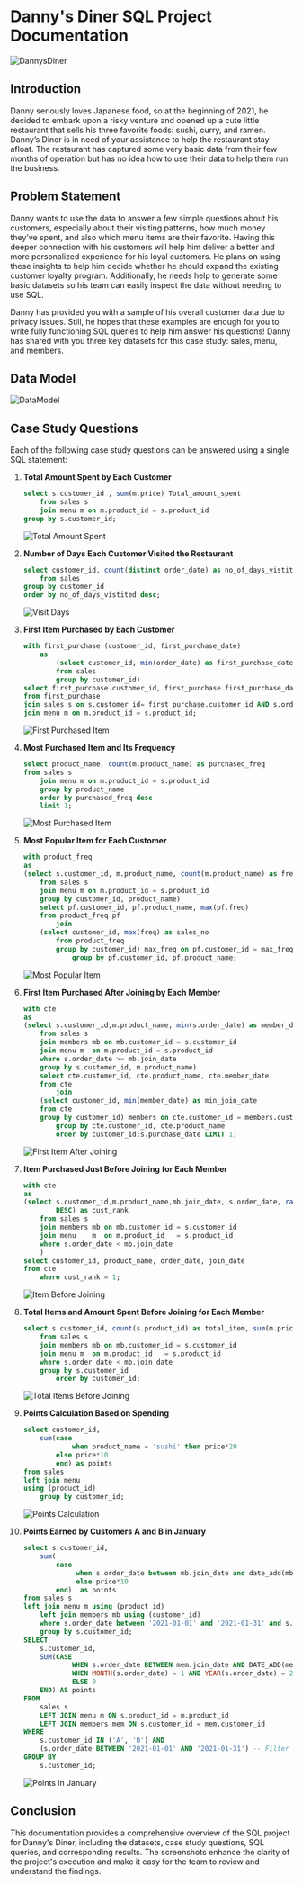 # Danny's Diner SQL Project Documentation

![DannysDiner](screenshots/danny.png)

## Introduction

Danny seriously loves Japanese food, so at the beginning of 2021, he decided to embark upon a risky venture and opened up a cute little restaurant that sells his three favorite foods: sushi, curry, and ramen. Danny’s Diner is in need of your assistance to help the restaurant stay afloat. The restaurant has captured some very basic data from their few months of operation but has no idea how to use their data to help them run the business.

## Problem Statement

Danny wants to use the data to answer a few simple questions about his customers, especially about their visiting patterns, how much money they’ve spent, and also which menu items are their favorite. Having this deeper connection with his customers will help him deliver a better and more personalized experience for his loyal customers. He plans on using these insights to help him decide whether he should expand the existing customer loyalty program. Additionally, he needs help to generate some basic datasets so his team can easily inspect the data without needing to use SQL.

Danny has provided you with a sample of his overall customer data due to privacy issues. Still, he hopes that these examples are enough for you to write fully functioning SQL queries to help him answer his questions! Danny has shared with you three key datasets for this case study: sales, menu, and members.

## Data Model

![DataModel](screenshots/data_model.png)

## Case Study Questions

Each of the following case study questions can be answered using a single SQL statement:

1. **Total Amount Spent by Each Customer**
    ```sql
    select s.customer_id , sum(m.price) Total_amount_spent
		from sales s
		join menu m on m.product_id = s.product_id
    group by s.customer_id;
    ```
    ![Total Amount Spent](screenshots/1.png)

2. **Number of Days Each Customer Visited the Restaurant**
    ```sql
   select customer_id, count(distinct order_date) as no_of_days_vistited
		from sales
    group by customer_id
	order by no_of_days_vistited desc;
    ```
    ![Visit Days](screenshots/2.png)

3. **First Item Purchased by Each Customer**
    ```sql
   with first_purchase (customer_id, first_purchase_date)
		as
    		(select customer_id, min(order_date) as first_purchase_date 
			from sales 
			group by customer_id)
   select first_purchase.customer_id, first_purchase.first_purchase_date, m.product_name 
	from first_purchase
	join sales s on s.customer_id= first_purchase.customer_id AND s.order_date = first_purchase.first_purchase_date
	join menu m on m.product_id = s.product_id;
    ```
    ![First Purchased Item](screenshots/3.png)

4. **Most Purchased Item and Its Frequency**
    ```sql
   select product_name, count(m.product_name) as purchased_freq
	from sales s
    	join menu m on m.product_id = s.product_id
    	group by product_name
    	order by purchased_freq desc
    	limit 1;

    ```
    ![Most Purchased Item](screenshots/4.png)

5. **Most Popular Item for Each Customer**
    ```sql
    with product_freq 
	as
	(select s.customer_id, m.product_name, count(m.product_name) as freq
		from sales s
		join menu m on m.product_id = s.product_id
		group by customer_id, product_name)
    	select pf.customer_id, pf.product_name, max(pf.freq)
		from product_freq pf
    		join
		(select customer_id, max(freq) as sales_no
			from product_freq
			group by customer_id) max_freq on pf.customer_id = max_freq.customer_id AND pf.freq = max_freq.sales_no
    			group by pf.customer_id, pf.product_name;
    ```
    ![Most Popular Item](screenshots/5.png)

6. **First Item Purchased After Joining by Each Member**
    ```sql
    with cte
	as
	(select s.customer_id,m.product_name, min(s.order_date) as member_date
		from sales s
		join members mb on mb.customer_id = s.customer_id
		join menu m  on m.product_id = s.product_id
		where s.order_date >= mb.join_date
		group by s.customer_id, m.product_name)
    	select cte.customer_id, cte.product_name, cte.member_date
		from cte
    		join
		(select customer_id, min(member_date) as min_join_date
		from cte
		group by customer_id) members on cte.customer_id = members.customer_id and cte.member_date = members.min_join_date
        	group by cte.customer_id, cte.product_name
        	order by customer_id;s.purchase_date LIMIT 1;
    ```
    ![First Item After Joining](screenshots/6.png)

7. **Item Purchased Just Before Joining for Each Member**
    ```sql
    with cte
	as
	(select s.customer_id,m.product_name,mb.join_date, s.order_date, rank() over(partition by s.customer_id order by s.order_date 
    		DESC) as cust_rank
		from sales s
		join members mb on mb.customer_id = s.customer_id
		join menu 	 m  on m.product_id   = s.product_id
		where s.order_date < mb.join_date
		)
    select customer_id, product_name, order_date, join_date
	from cte
    	where cust_rank = 1;
    ```
    ![Item Before Joining](screenshots/7.png)

8. **Total Items and Amount Spent Before Joining for Each Member**
    ```sql
    select s.customer_id, count(s.product_id) as total_item, sum(m.price) as total_amount
		from sales s
		join members mb on mb.customer_id = s.customer_id
		join menu m  on m.product_id   = s.product_id
		where s.order_date < mb.join_date
		group by s.customer_id
        	order by customer_id;
    ```
    ![Total Items Before Joining](screenshots/8.png)

9. **Points Calculation Based on Spending**
    ```sql
   select customer_id, 
		sum(case
    			when product_name = 'sushi' then price*20
			else price*10
		    end) as points
   	from sales
	left join menu 
	using (product_id)
        group by customer_id;
    ```
    ![Points Calculation](screenshots/9.png)

10. **Points Earned by Customers A and B in January**
    ```sql
    select s.customer_id, 
		sum(
			case 
				 when s.order_date between mb.join_date and date_add(mb.join_date, interval 7 day) then price*20
				 else price*10
		    end)  as points
    from sales s
	left join menu m using (product_id)
        left join members mb using (customer_id)
        where s.order_date between '2021-01-01' and '2021-01-31' and s.customer_id in ('A' , 'B')
        group by s.customer_id;
    SELECT
    	s.customer_id,
    	SUM(CASE
            	WHEN s.order_date BETWEEN mem.join_date AND DATE_ADD(mem.join_date, INTERVAL 7 DAY) THEN price * 20
            	WHEN MONTH(s.order_date) = 1 AND YEAR(s.order_date) = 2021 THEN price * 10
            	ELSE 0
        END) AS points
    FROM
    	sales s
    	LEFT JOIN menu m ON s.product_id = m.product_id
    	LEFT JOIN members mem ON s.customer_id = mem.customer_id
    WHERE
    	s.customer_id IN ('A', 'B') AND
    	(s.order_date BETWEEN '2021-01-01' AND '2021-01-31') -- Filter for January 2021
    GROUP BY
    	s.customer_id;
    ```

    ![Points in January](screenshots/10.png)

## Conclusion

This documentation provides a comprehensive overview of the SQL project for Danny's Diner, including the datasets, case study questions, SQL queries, and corresponding results. The screenshots enhance the clarity of the project's execution and make it easy for the team to review and understand the findings.
